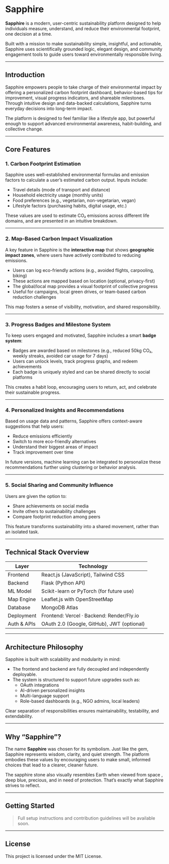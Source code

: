 # Sapphire

**Sapphire** is a modern, user-centric sustainability platform designed to help individuals measure, understand, and reduce their environmental footprint, one decision at a time.

Built with a mission to make sustainability simple, insightful, and actionable, Sapphire uses scientifically grounded logic, elegant design, and community engagement tools to guide users toward environmentally responsible living.

---

## Introduction

Sapphire empowers people to take charge of their environmental impact by offering a personalized carbon footprint dashboard, behavior-based tips for improvement, visual progress indicators, and shareable milestones. Through intuitive design and data-backed calculations, Sapphire turns everyday decisions into long-term impact.

The platform is designed to feel familiar like a lifestyle app, but powerful enough to support advanced environmental awareness, habit-building, and collective change.

---

## Core Features

### 1. Carbon Footprint Estimation

Sapphire uses well-established environmental formulas and emission factors to calculate a user’s estimated carbon output. Inputs include:

- Travel details (mode of transport and distance)
- Household electricity usage (monthly units)
- Food preferences (e.g., vegetarian, non-vegetarian, vegan)
- Lifestyle factors (purchasing habits, digital usage, etc.)

These values are used to estimate CO₂ emissions across different life domains, and are presented in an intuitive breakdown.

---

### 2. Map-Based Carbon Impact Visualization

A key feature in Sapphire is the **interactive map** that shows **geographic impact zones**, where users have actively contributed to reducing emissions.

- Users can log eco-friendly actions (e.g., avoided flights, carpooling, biking)
- These actions are mapped based on location (optional, privacy-first)
- The global/local map provides a visual footprint of collective progress
- Useful for campaigns, local green drives, or team-based carbon reduction challenges

This map fosters a sense of visibility, motivation, and shared responsibility.

---

### 3. Progress Badges and Milestone System

To keep users engaged and motivated, Sapphire includes a smart **badge system**:

- Badges are awarded based on milestones (e.g., reduced 50kg CO₂, weekly streaks, avoided car usage for 7 days)
- Users can unlock levels, track progress graphs, and redeem achievements
- Each badge is uniquely styled and can be shared directly to social platforms

This creates a habit loop, encouraging users to return, act, and celebrate their sustainable progress.

---

### 4. Personalized Insights and Recommendations

Based on usage data and patterns, Sapphire offers context-aware suggestions that help users:

- Reduce emissions efficiently
- Switch to more eco-friendly alternatives
- Understand their biggest areas of impact
- Track improvement over time

In future versions, machine learning can be integrated to personalize these recommendations further using clustering or behavior analysis.

---

### 5. Social Sharing and Community Influence

Users are given the option to:

- Share achievements on social media
- Invite others to sustainability challenges
- Compare footprint reduction among peers

This feature transforms sustainability into a shared movement, rather than an isolated task.

---

## Technical Stack Overview

| Layer       | Technology                                 |
| ----------- | ------------------------------------------ |
| Frontend    | React.js (JavaScript), Tailwind CSS        |
| Backend     | Flask (Python API)                         |
| ML Model    | Scikit-learn or PyTorch (for future use)   |
| Map Engine  | Leaflet.js with OpenStreetMap              |
| Database    | MongoDB Atlas                              |
| Deployment  | Frontend: Vercel · Backend: Render/Fly.io  |
| Auth & APIs | OAuth 2.0 (Google, GitHub), JWT (optional) |

---

## Architecture Philosophy

Sapphire is built with scalability and modularity in mind:

- The frontend and backend are fully decoupled and independently deployable.
- The system is structured to support future upgrades such as:
  - OAuth integrations
  - AI-driven personalized insights
  - Multi-language support
  - Role-based dashboards (e.g., NGO admins, local leaders)

Clear separation of responsibilities ensures maintainability, testability, and extendability.

---

## Why “Sapphire”?

The name **Sapphire** was chosen for its symbolism. Just like the gem, Sapphire represents wisdom, clarity, and quiet strength. The platform embodies these values by encouraging users to make small, informed choices that lead to a clearer, cleaner future.

The sapphire stone also visually resembles Earth when viewed from space , deep blue, precious, and in need of protection. That’s exactly what Sapphire strives to reflect.

---

## Getting Started

> Full setup instructions and contribution guidelines will be available soon.

---

## License

This project is licensed under the MIT License.
